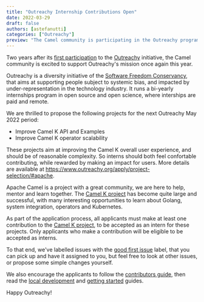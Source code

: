 ```yaml
---
title: "Outreachy Internship Contributions Open"
date: 2022-03-29
draft: false
authors: [astefanutti]
categories: ["Outreachy"]
preview: "The Camel community is participating in the Outreachy program, we welcome internship candidates for the May 2022 internship round."
---
```


Two years after its [first participation](/blog/2020/03/Outreachy-May2020) to the [Outreachy](https://www.outreachy.org/) initiative, the Camel community is excited to support Outreachy's mission once again this year.

Outreachy is a diversity initiative of the [Software Freedom Conservancy](https://www.sfconservancy.org/), that aims at supporting people subject to systemic bias, and impacted by under-representation in the technology industry.
It runs a bi-yearly internships program in open source and open science, where interships are paid and remote.

We are thrilled to propose the following projects for the next Outreachy May 2022 period:

* Improve Camel K API and Examples
* Improve Camel K operator scalability

These projects aim at improving the Camel K overall user experience, and should be of reasonable complexity.
So interns should both feel confortable contributing, while rewarded by making an impact for users.
More details are available at https://www.outreachy.org/apply/project-selection/#apache.

Apache Camel is a project with a great community, we are here to help, mentor and learn together.
The [Camel K project](https://github.com/apache/camel-k) has become quite large and successful, with many interesting opportunities to learn about Golang, system integration, operators and Kubernetes.

As part of the application process, all applicants must make at least one contribution to the [Camel K project](https://github.com/apache/camel-k), to be accepted as an intern for these projects.
Only applicants who make a contribution will be eligible to be accepted as interns.

To that end, we've labelled issues with the [good first issue](https://github.com/apache/camel-k/issues?q=is%3Aissue+is%3Aopen+label%3A%22good+first+issue%22) label, that you can pick up and have it assigned to you, but feel free to look at other issues, or propose some simple changes yourself.

We also encourage the applicants to follow the [contributors guide](/camel-k/next/contributing/developers.html), then read the [local development](/camel-k/next/contributing/local-development.html) and [getting started](/camel-k/next/running/running.html) guides.

Happy Outreachy!
